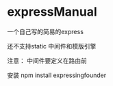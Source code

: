 # expressManual
一个自己写的简易的express

还不支持static 中间件和模版引擎

注意：
中间件要定义在路由前

安装 
npm install expressingfounder
